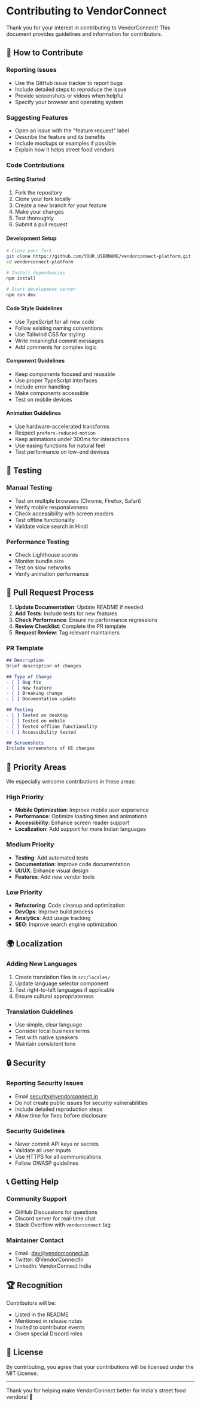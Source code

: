 # Contributing to VendorConnect

Thank you for your interest in contributing to VendorConnect! This document provides guidelines and information for contributors.

## 🤝 How to Contribute

### Reporting Issues
- Use the GitHub issue tracker to report bugs
- Include detailed steps to reproduce the issue
- Provide screenshots or videos when helpful
- Specify your browser and operating system

### Suggesting Features
- Open an issue with the "feature request" label
- Describe the feature and its benefits
- Include mockups or examples if possible
- Explain how it helps street food vendors

### Code Contributions

#### Getting Started
1. Fork the repository
2. Clone your fork locally
3. Create a new branch for your feature
4. Make your changes
5. Test thoroughly
6. Submit a pull request

#### Development Setup
```bash
# Clone your fork
git clone https://github.com/YOUR_USERNAME/vendorconnect-platform.git
cd vendorconnect-platform

# Install dependencies
npm install

# Start development server
npm run dev
```

#### Code Style Guidelines
- Use TypeScript for all new code
- Follow existing naming conventions
- Use Tailwind CSS for styling
- Write meaningful commit messages
- Add comments for complex logic

#### Component Guidelines
- Keep components focused and reusable
- Use proper TypeScript interfaces
- Include error handling
- Make components accessible
- Test on mobile devices

#### Animation Guidelines
- Use hardware-accelerated transforms
- Respect `prefers-reduced-motion`
- Keep animations under 300ms for interactions
- Use easing functions for natural feel
- Test performance on low-end devices

## 🧪 Testing

### Manual Testing
- Test on multiple browsers (Chrome, Firefox, Safari)
- Verify mobile responsiveness
- Check accessibility with screen readers
- Test offline functionality
- Validate voice search in Hindi

### Performance Testing
- Check Lighthouse scores
- Monitor bundle size
- Test on slow networks
- Verify animation performance

## 📝 Pull Request Process

1. **Update Documentation**: Update README if needed
2. **Add Tests**: Include tests for new features
3. **Check Performance**: Ensure no performance regressions
4. **Review Checklist**: Complete the PR template
5. **Request Review**: Tag relevant maintainers

### PR Template
```markdown
## Description
Brief description of changes

## Type of Change
- [ ] Bug fix
- [ ] New feature
- [ ] Breaking change
- [ ] Documentation update

## Testing
- [ ] Tested on desktop
- [ ] Tested on mobile
- [ ] Tested offline functionality
- [ ] Accessibility tested

## Screenshots
Include screenshots of UI changes
```

## 🎯 Priority Areas

We especially welcome contributions in these areas:

### High Priority
- **Mobile Optimization**: Improve mobile user experience
- **Performance**: Optimize loading times and animations
- **Accessibility**: Enhance screen reader support
- **Localization**: Add support for more Indian languages

### Medium Priority
- **Testing**: Add automated tests
- **Documentation**: Improve code documentation
- **UI/UX**: Enhance visual design
- **Features**: Add new vendor tools

### Low Priority
- **Refactoring**: Code cleanup and optimization
- **DevOps**: Improve build process
- **Analytics**: Add usage tracking
- **SEO**: Improve search engine optimization

## 🌍 Localization

### Adding New Languages
1. Create translation files in `src/locales/`
2. Update language selector component
3. Test right-to-left languages if applicable
4. Ensure cultural appropriateness

### Translation Guidelines
- Use simple, clear language
- Consider local business terms
- Test with native speakers
- Maintain consistent tone

## 🔒 Security

### Reporting Security Issues
- Email security@vendorconnect.in
- Do not create public issues for security vulnerabilities
- Include detailed reproduction steps
- Allow time for fixes before disclosure

### Security Guidelines
- Never commit API keys or secrets
- Validate all user inputs
- Use HTTPS for all communications
- Follow OWASP guidelines

## 📞 Getting Help

### Community Support
- GitHub Discussions for questions
- Discord server for real-time chat
- Stack Overflow with `vendorconnect` tag

### Maintainer Contact
- Email: dev@vendorconnect.in
- Twitter: @VendorConnectIn
- LinkedIn: VendorConnect India

## 🏆 Recognition

Contributors will be:
- Listed in the README
- Mentioned in release notes
- Invited to contributor events
- Given special Discord roles

## 📄 License

By contributing, you agree that your contributions will be licensed under the MIT License.

---

Thank you for helping make VendorConnect better for India's street food vendors! 🙏